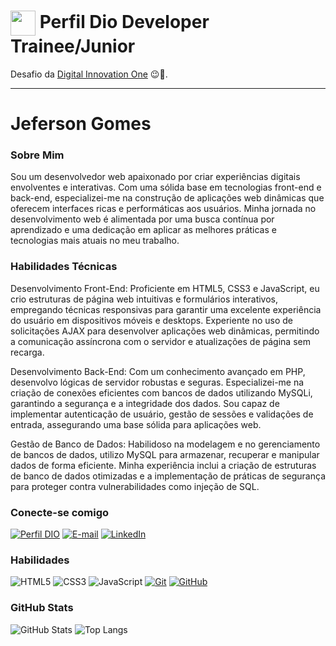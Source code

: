 <h1>
    <a href="https://www.dio.me/">
     <img align="center" width="40px" src="https://hermes.digitalinnovation.one/assets/diome/logo-minimized.png"></a>
    <span> Perfil Dio Developer Trainee/Junior </span>
</h1>

Desafio da [Digital Innovation One](https://www.dio.me/) 😉🚀.


---

# Jeferson Gomes

### Sobre Mim

Sou um desenvolvedor web apaixonado por criar experiências digitais envolventes e interativas. Com uma sólida base em tecnologias front-end e back-end, especializei-me na construção de aplicações web dinâmicas que oferecem interfaces ricas e performáticas aos usuários. Minha jornada no desenvolvimento web é alimentada por uma busca contínua por aprendizado e uma dedicação em aplicar as melhores práticas e tecnologias mais atuais no meu trabalho.

### Habilidades Técnicas

Desenvolvimento Front-End: Proficiente em HTML5, CSS3 e JavaScript, eu crio estruturas de página web intuitivas e formulários interativos, empregando técnicas responsivas para garantir uma excelente experiência do usuário em dispositivos móveis e desktops. Experiente no uso de solicitações AJAX para desenvolver aplicações web dinâmicas, permitindo a comunicação assíncrona com o servidor e atualizações de página sem recarga.

Desenvolvimento Back-End: Com um conhecimento avançado em PHP, desenvolvo lógicas de servidor robustas e seguras. Especializei-me na criação de conexões eficientes com bancos de dados utilizando MySQLi, garantindo a segurança e a integridade dos dados. Sou capaz de implementar autenticação de usuário, gestão de sessões e validações de entrada, assegurando uma base sólida para aplicações web.

Gestão de Banco de Dados: Habilidoso na modelagem e no gerenciamento de bancos de dados, utilizo MySQL para armazenar, recuperar e manipular dados de forma eficiente. Minha experiência inclui a criação de estruturas de banco de dados otimizadas e a implementação de práticas de segurança para proteger contra vulnerabilidades como injeção de SQL.
  
### Conecte-se comigo
[![Perfil DIO](https://img.shields.io/badge/-Meu%20Perfil%20na%20DIO-30A3DC?style=for-the-badge)](https://web.dio.me/users/jefersonogomes?tab=skills)
[![E-mail](https://img.shields.io/badge/-Email-000?style=for-the-badge&logo=microsoft-outlook&logoColor=E94D5F)](mailto:Jefesonogomes@gmail.com)
[![LinkedIn](https://img.shields.io/badge/-LinkedIn-000?style=for-the-badge&logo=linkedin&logoColor=30A3DC)](https://www.linkedin.com/in/jeferson-gomes-a8304726b/)


### Habilidades
![HTML5](https://img.shields.io/badge/HTML-000?style=for-the-badge&logo=html5&logoColor=30A3DC)
![CSS3](https://img.shields.io/badge/CSS3-000?style=for-the-badge&logo=css3&logoColor=E94D5F)
![JavaScript](https://img.shields.io/badge/JavaScript-000?style=for-the-badge&logo=javascript&logoColor=30A3DC)
[![Git](https://img.shields.io/badge/Git-000?style=for-the-badge&logo=git&logoColor=E94D5F)](https://git-scm.com/doc) 
[![GitHub](https://img.shields.io/badge/GitHub-000?style=for-the-badge&logo=github&logoColor=30A3DC)](https://docs.github.com/)

### GitHub Stats
![GitHub Stats](https://github-readme-stats.vercel.app/api?username=Jeferson-GG&theme=transparent&bg_color=000&border_color=FF0000&show_icons=true&icon_color=30A3DC&title_color=FF0000&text_color=FFF)
![Top Langs](https://github-readme-stats-git-masterrstaa-rickstaa.vercel.app/api/top-langs/?username=Jeferson-GG&layout=compact&bg_color=000&border_color=FF0000&title_color=FF0000&text_color=FFF)
